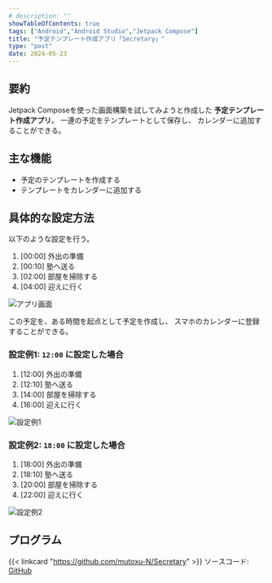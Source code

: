```yaml
---
# description: ""
showTableOfContents: true
tags: ["Android","Android Studio","Jetpack Compose"]
title: "予定テンプレート作成アプリ「Secretary」"
type: "post"
date: 2024-05-23
---
```


## 要約
Jetpack Composeを使った画面構築を試してみようと作成した
**予定テンプレート作成アプリ**。
一連の予定をテンプレートとして保存し、
カレンダーに追加することができる。

## 主な機能
- 予定のテンプレートを作成する
- テンプレートをカレンダーに追加する

## 具体的な設定方法
以下のような設定を行う。
1. [00:00] 外出の準備
1. [00:10] 塾へ送る
1. [02:00] 部屋を掃除する
1. [04:00] 迎えに行く

![アプリ画面](/Portfolio/images/posts/secretary/screen.webp)


この予定を、ある時間を起点として予定を作成し、
スマホのカレンダーに登録することができる。

### 設定例1: `12:00` に設定した場合
1. [12:00] 外出の準備
2. [12:10] 塾へ送る
3. [14:00] 部屋を掃除する
4. [16:00] 迎えに行く

![設定例1](/Portfolio/images/posts/secretary/register_example1.webp)


### 設定例2: `18:00` に設定した場合
1. [18:00] 外出の準備
1. [18:10] 塾へ送る
1. [20:00] 部屋を掃除する
1. [22:00] 迎えに行く

![設定例2](/Portfolio/images/posts/secretary/register_example2.webp)

## プログラム
{{< linkcard "https://github.com/mutoxu-N/Secretary" >}}
ソースコード: [GitHub](https://github.com/mutoxu-N/Secretary)
